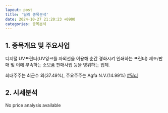 ```yaml
---
layout: post
title: '딜리 종목분석'
date: 2024-10-27 21:20:23 +0900
categories: 종목분석
---
```


## 1. 종목개요 및 주요사업

디지털 UV프린터(UV잉크를 자외선을 이용해 순간 경화시켜 인쇄하는 프린터) 제조/판매 및 이에 부속하는 소모품 판매사업 등을 영위하는 업체.

최대주주는 최근수 외(37.49%), 주요주주는 Agfa N.V.(14.99%)
[#딜리](#)

## 2. 시세분석

No price analysis available

